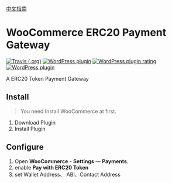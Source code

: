 [中文指南](readme_zh.md)
# WooCommerce ERC20 Payment Gateway

[![Travis (.org)](https://img.shields.io/travis/inKerk/woocommerce-erc20-payment-gateway.svg)](https://travis-ci.org/inKerk/woocommerce-erc20-payment-gateway)
[![WordPress plugin](https://img.shields.io/wordpress/plugin/v/woo-erc20-payment-gateway.svg?style=plastic)](https://wordpress.org/plugins/woo-erc20-payment-gateway/)
[![WordPress plugin rating](https://img.shields.io/wordpress/plugin/r/woo-erc20-payment-gateway.svg?style=plastic)](https://wordpress.org/plugins/woo-erc20-payment-gateway/)
[![WordPress plugin](https://img.shields.io/wordpress/plugin/dt/woo-erc20-payment-gateway.svg?style=plastic)](https://wordpress.org/plugins/woo-erc20-payment-gateway/)




A ERC20 Token Payment Gateway


## Install

> You need Install WooCommerce at first.

1. Download Plugin
2. Install Plugin

## Configure

1. Open **WooCommerce** -  **Settings** — **Payments**.
2. enable **Pay with ERC20 Token**
3. set Wallet Address、 ABI、Contact Address
